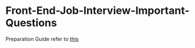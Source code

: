 # Front-End-Job-Interview-Important-Questions

Preparation Guide refer to [this](https://github.com/Jobeir/front-end-interview-preparation-guide)